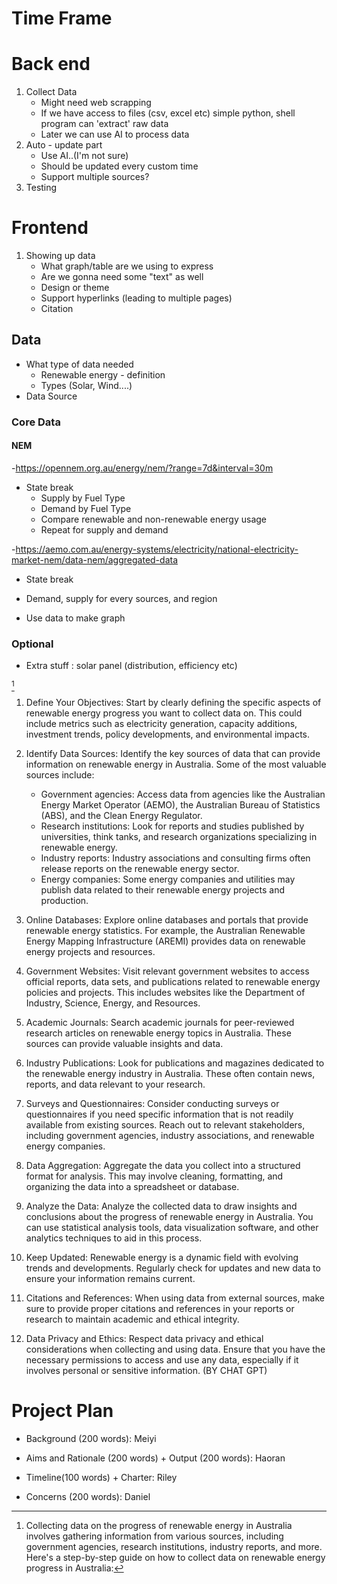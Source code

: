 
# Time Frame


# Back end
1. Collect Data 
	- Might need web scrapping
	- If we have access to files (csv, excel etc) simple python, shell program can 'extract' raw data
	- Later we can use AI to process data
2. Auto - update part
	- Use AI..(I'm not sure)
	- Should be updated every custom time
	- Support multiple sources?
3. Testing

# Frontend
1. Showing up data
	- What graph/table are we using to express
	- Are we gonna need some "text" as well
	- Design or theme
	- Support hyperlinks (leading to multiple pages)
	- Citation


## Data
- What type of data needed
	- Renewable energy - definition
	- Types (Solar, Wind....)
- Data Source
### Core Data
#### NEM
-https://opennem.org.au/energy/nem/?range=7d&interval=30m

- State break
	- Supply by Fuel Type
	- Demand by Fuel Type
	- Compare renewable and non-renewable energy usage
	- Repeat for supply and demand

-https://aemo.com.au/energy-systems/electricity/national-electricity-market-nem/data-nem/aggregated-data

- State break

- Demand, supply for every sources, and region
- Use data to make graph

### Optional
- Extra stuff : solar panel (distribution, efficiency etc)


[^1]

[^1]: Collecting data on the progress of renewable energy in Australia involves gathering information from various sources, including government agencies, research institutions, industry reports, and more. Here's a step-by-step guide on how to collect data on renewable energy progress in Australia:

1. Define Your Objectives: Start by clearly defining the specific aspects of renewable energy progress you want to collect data on. This could include metrics such as electricity generation, capacity additions, investment trends, policy developments, and environmental impacts.
    
2. Identify Data Sources: Identify the key sources of data that can provide information on renewable energy in Australia. Some of the most valuable sources include:
    
    - Government agencies: Access data from agencies like the Australian Energy Market Operator (AEMO), the Australian Bureau of Statistics (ABS), and the Clean Energy Regulator.
    - Research institutions: Look for reports and studies published by universities, think tanks, and research organizations specializing in renewable energy.
    - Industry reports: Industry associations and consulting firms often release reports on the renewable energy sector.
    - Energy companies: Some energy companies and utilities may publish data related to their renewable energy projects and production.
3. Online Databases: Explore online databases and portals that provide renewable energy statistics. For example, the Australian Renewable Energy Mapping Infrastructure (AREMI) provides data on renewable energy projects and resources.
    
4. Government Websites: Visit relevant government websites to access official reports, data sets, and publications related to renewable energy policies and projects. This includes websites like the Department of Industry, Science, Energy, and Resources.
    
5. Academic Journals: Search academic journals for peer-reviewed research articles on renewable energy topics in Australia. These sources can provide valuable insights and data.
    
6. Industry Publications: Look for publications and magazines dedicated to the renewable energy industry in Australia. These often contain news, reports, and data relevant to your research.
    
7. Surveys and Questionnaires: Consider conducting surveys or questionnaires if you need specific information that is not readily available from existing sources. Reach out to relevant stakeholders, including government agencies, industry associations, and renewable energy companies.
    
8. Data Aggregation: Aggregate the data you collect into a structured format for analysis. This may involve cleaning, formatting, and organizing the data into a spreadsheet or database.
    
9. Analyze the Data: Analyze the collected data to draw insights and conclusions about the progress of renewable energy in Australia. You can use statistical analysis tools, data visualization software, and other analytics techniques to aid in this process.
    
10. Keep Updated: Renewable energy is a dynamic field with evolving trends and developments. Regularly check for updates and new data to ensure your information remains current.
    
11. Citations and References: When using data from external sources, make sure to provide proper citations and references in your reports or research to maintain academic and ethical integrity.
    
12. Data Privacy and Ethics: Respect data privacy and ethical considerations when collecting and using data. Ensure that you have the necessary permissions to access and use any data, especially if it involves personal or sensitive information. (BY CHAT GPT)



# Project Plan

-  Background (200 words): Meiyi

- Aims and Rationale (200 words) + Output (200 words): Haoran

- Timeline(100 words) + Charter: Riley

- Concerns (200 words): Daniel
